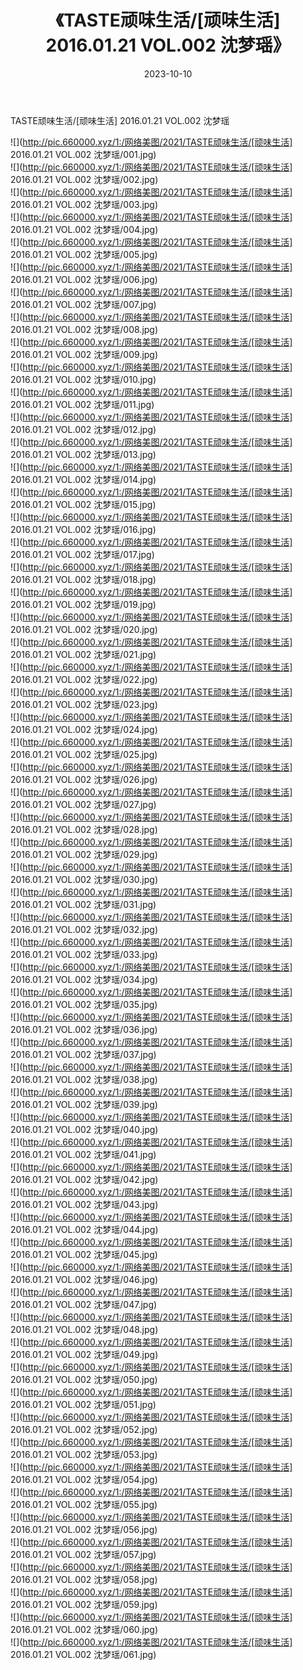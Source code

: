 ﻿---
layout: post
title:  《TASTE顽味生活/[顽味生活] 2016.01.21 VOL.002 沈梦瑶》
date:   2023-10-10
img: http://pic.660000.xyz/1:/网络美图/2021/TASTE顽味生活/[顽味生活] 2016.01.21 VOL.002 沈梦瑶/000.jpg
categories: [美女, 清纯, 唯美]
---

TASTE顽味生活/[顽味生活] 2016.01.21 VOL.002 沈梦瑶

 ![](http://pic.660000.xyz/1:/网络美图/2021/TASTE顽味生活/[顽味生活] 2016.01.21 VOL.002 沈梦瑶/001.jpg) <br>![](http://pic.660000.xyz/1:/网络美图/2021/TASTE顽味生活/[顽味生活] 2016.01.21 VOL.002 沈梦瑶/002.jpg) <br>![](http://pic.660000.xyz/1:/网络美图/2021/TASTE顽味生活/[顽味生活] 2016.01.21 VOL.002 沈梦瑶/003.jpg) <br>![](http://pic.660000.xyz/1:/网络美图/2021/TASTE顽味生活/[顽味生活] 2016.01.21 VOL.002 沈梦瑶/004.jpg) <br>![](http://pic.660000.xyz/1:/网络美图/2021/TASTE顽味生活/[顽味生活] 2016.01.21 VOL.002 沈梦瑶/005.jpg) <br>![](http://pic.660000.xyz/1:/网络美图/2021/TASTE顽味生活/[顽味生活] 2016.01.21 VOL.002 沈梦瑶/006.jpg) <br>![](http://pic.660000.xyz/1:/网络美图/2021/TASTE顽味生活/[顽味生活] 2016.01.21 VOL.002 沈梦瑶/007.jpg) <br>![](http://pic.660000.xyz/1:/网络美图/2021/TASTE顽味生活/[顽味生活] 2016.01.21 VOL.002 沈梦瑶/008.jpg) <br>![](http://pic.660000.xyz/1:/网络美图/2021/TASTE顽味生活/[顽味生活] 2016.01.21 VOL.002 沈梦瑶/009.jpg) <br>![](http://pic.660000.xyz/1:/网络美图/2021/TASTE顽味生活/[顽味生活] 2016.01.21 VOL.002 沈梦瑶/010.jpg) <br>![](http://pic.660000.xyz/1:/网络美图/2021/TASTE顽味生活/[顽味生活] 2016.01.21 VOL.002 沈梦瑶/011.jpg) <br>![](http://pic.660000.xyz/1:/网络美图/2021/TASTE顽味生活/[顽味生活] 2016.01.21 VOL.002 沈梦瑶/012.jpg) <br>![](http://pic.660000.xyz/1:/网络美图/2021/TASTE顽味生活/[顽味生活] 2016.01.21 VOL.002 沈梦瑶/013.jpg) <br>![](http://pic.660000.xyz/1:/网络美图/2021/TASTE顽味生活/[顽味生活] 2016.01.21 VOL.002 沈梦瑶/014.jpg) <br>![](http://pic.660000.xyz/1:/网络美图/2021/TASTE顽味生活/[顽味生活] 2016.01.21 VOL.002 沈梦瑶/015.jpg) <br>![](http://pic.660000.xyz/1:/网络美图/2021/TASTE顽味生活/[顽味生活] 2016.01.21 VOL.002 沈梦瑶/016.jpg) <br>![](http://pic.660000.xyz/1:/网络美图/2021/TASTE顽味生活/[顽味生活] 2016.01.21 VOL.002 沈梦瑶/017.jpg) <br>![](http://pic.660000.xyz/1:/网络美图/2021/TASTE顽味生活/[顽味生活] 2016.01.21 VOL.002 沈梦瑶/018.jpg) <br>![](http://pic.660000.xyz/1:/网络美图/2021/TASTE顽味生活/[顽味生活] 2016.01.21 VOL.002 沈梦瑶/019.jpg) <br>![](http://pic.660000.xyz/1:/网络美图/2021/TASTE顽味生活/[顽味生活] 2016.01.21 VOL.002 沈梦瑶/020.jpg) <br>![](http://pic.660000.xyz/1:/网络美图/2021/TASTE顽味生活/[顽味生活] 2016.01.21 VOL.002 沈梦瑶/021.jpg) <br>![](http://pic.660000.xyz/1:/网络美图/2021/TASTE顽味生活/[顽味生活] 2016.01.21 VOL.002 沈梦瑶/022.jpg) <br>![](http://pic.660000.xyz/1:/网络美图/2021/TASTE顽味生活/[顽味生活] 2016.01.21 VOL.002 沈梦瑶/023.jpg) <br>![](http://pic.660000.xyz/1:/网络美图/2021/TASTE顽味生活/[顽味生活] 2016.01.21 VOL.002 沈梦瑶/024.jpg) <br>![](http://pic.660000.xyz/1:/网络美图/2021/TASTE顽味生活/[顽味生活] 2016.01.21 VOL.002 沈梦瑶/025.jpg) <br>![](http://pic.660000.xyz/1:/网络美图/2021/TASTE顽味生活/[顽味生活] 2016.01.21 VOL.002 沈梦瑶/026.jpg) <br>![](http://pic.660000.xyz/1:/网络美图/2021/TASTE顽味生活/[顽味生活] 2016.01.21 VOL.002 沈梦瑶/027.jpg) <br>![](http://pic.660000.xyz/1:/网络美图/2021/TASTE顽味生活/[顽味生活] 2016.01.21 VOL.002 沈梦瑶/028.jpg) <br>![](http://pic.660000.xyz/1:/网络美图/2021/TASTE顽味生活/[顽味生活] 2016.01.21 VOL.002 沈梦瑶/029.jpg) <br>![](http://pic.660000.xyz/1:/网络美图/2021/TASTE顽味生活/[顽味生活] 2016.01.21 VOL.002 沈梦瑶/030.jpg) <br>![](http://pic.660000.xyz/1:/网络美图/2021/TASTE顽味生活/[顽味生活] 2016.01.21 VOL.002 沈梦瑶/031.jpg) <br>![](http://pic.660000.xyz/1:/网络美图/2021/TASTE顽味生活/[顽味生活] 2016.01.21 VOL.002 沈梦瑶/032.jpg) <br>![](http://pic.660000.xyz/1:/网络美图/2021/TASTE顽味生活/[顽味生活] 2016.01.21 VOL.002 沈梦瑶/033.jpg) <br>![](http://pic.660000.xyz/1:/网络美图/2021/TASTE顽味生活/[顽味生活] 2016.01.21 VOL.002 沈梦瑶/034.jpg) <br>![](http://pic.660000.xyz/1:/网络美图/2021/TASTE顽味生活/[顽味生活] 2016.01.21 VOL.002 沈梦瑶/035.jpg) <br>![](http://pic.660000.xyz/1:/网络美图/2021/TASTE顽味生活/[顽味生活] 2016.01.21 VOL.002 沈梦瑶/036.jpg) <br>![](http://pic.660000.xyz/1:/网络美图/2021/TASTE顽味生活/[顽味生活] 2016.01.21 VOL.002 沈梦瑶/037.jpg) <br>![](http://pic.660000.xyz/1:/网络美图/2021/TASTE顽味生活/[顽味生活] 2016.01.21 VOL.002 沈梦瑶/038.jpg) <br>![](http://pic.660000.xyz/1:/网络美图/2021/TASTE顽味生活/[顽味生活] 2016.01.21 VOL.002 沈梦瑶/039.jpg) <br>![](http://pic.660000.xyz/1:/网络美图/2021/TASTE顽味生活/[顽味生活] 2016.01.21 VOL.002 沈梦瑶/040.jpg) <br>![](http://pic.660000.xyz/1:/网络美图/2021/TASTE顽味生活/[顽味生活] 2016.01.21 VOL.002 沈梦瑶/041.jpg) <br>![](http://pic.660000.xyz/1:/网络美图/2021/TASTE顽味生活/[顽味生活] 2016.01.21 VOL.002 沈梦瑶/042.jpg) <br>![](http://pic.660000.xyz/1:/网络美图/2021/TASTE顽味生活/[顽味生活] 2016.01.21 VOL.002 沈梦瑶/043.jpg) <br>![](http://pic.660000.xyz/1:/网络美图/2021/TASTE顽味生活/[顽味生活] 2016.01.21 VOL.002 沈梦瑶/044.jpg) <br>![](http://pic.660000.xyz/1:/网络美图/2021/TASTE顽味生活/[顽味生活] 2016.01.21 VOL.002 沈梦瑶/045.jpg) <br>![](http://pic.660000.xyz/1:/网络美图/2021/TASTE顽味生活/[顽味生活] 2016.01.21 VOL.002 沈梦瑶/046.jpg) <br>![](http://pic.660000.xyz/1:/网络美图/2021/TASTE顽味生活/[顽味生活] 2016.01.21 VOL.002 沈梦瑶/047.jpg) <br>![](http://pic.660000.xyz/1:/网络美图/2021/TASTE顽味生活/[顽味生活] 2016.01.21 VOL.002 沈梦瑶/048.jpg) <br>![](http://pic.660000.xyz/1:/网络美图/2021/TASTE顽味生活/[顽味生活] 2016.01.21 VOL.002 沈梦瑶/049.jpg) <br>![](http://pic.660000.xyz/1:/网络美图/2021/TASTE顽味生活/[顽味生活] 2016.01.21 VOL.002 沈梦瑶/050.jpg) <br>![](http://pic.660000.xyz/1:/网络美图/2021/TASTE顽味生活/[顽味生活] 2016.01.21 VOL.002 沈梦瑶/051.jpg) <br>![](http://pic.660000.xyz/1:/网络美图/2021/TASTE顽味生活/[顽味生活] 2016.01.21 VOL.002 沈梦瑶/052.jpg) <br>![](http://pic.660000.xyz/1:/网络美图/2021/TASTE顽味生活/[顽味生活] 2016.01.21 VOL.002 沈梦瑶/053.jpg) <br>![](http://pic.660000.xyz/1:/网络美图/2021/TASTE顽味生活/[顽味生活] 2016.01.21 VOL.002 沈梦瑶/054.jpg) <br>![](http://pic.660000.xyz/1:/网络美图/2021/TASTE顽味生活/[顽味生活] 2016.01.21 VOL.002 沈梦瑶/055.jpg) <br>![](http://pic.660000.xyz/1:/网络美图/2021/TASTE顽味生活/[顽味生活] 2016.01.21 VOL.002 沈梦瑶/056.jpg) <br>![](http://pic.660000.xyz/1:/网络美图/2021/TASTE顽味生活/[顽味生活] 2016.01.21 VOL.002 沈梦瑶/057.jpg) <br>![](http://pic.660000.xyz/1:/网络美图/2021/TASTE顽味生活/[顽味生活] 2016.01.21 VOL.002 沈梦瑶/058.jpg) <br>![](http://pic.660000.xyz/1:/网络美图/2021/TASTE顽味生活/[顽味生活] 2016.01.21 VOL.002 沈梦瑶/059.jpg) <br>![](http://pic.660000.xyz/1:/网络美图/2021/TASTE顽味生活/[顽味生活] 2016.01.21 VOL.002 沈梦瑶/060.jpg) <br>![](http://pic.660000.xyz/1:/网络美图/2021/TASTE顽味生活/[顽味生活] 2016.01.21 VOL.002 沈梦瑶/061.jpg) <br>